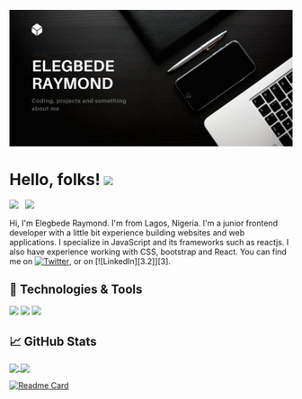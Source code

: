 ![Header](https://github.com/m0nds/Elegbede-Raymond/blob/main/Black%20Flat%20%26%20Minimalist%20Accounting%20Business%20Website.png)
# Hello, folks! <img src="https://raw.githubusercontent.com/MartinHeinz/MartinHeinz/master/wave.gif" width="30px">

<a href="https://twitter.com/m0nds_"><img height="30" src="https://github.com/WaylonWalker/WaylonWalker/blob/main/icon/twitter.png?raw=true"></a>&nbsp;&nbsp;
<a href="https://instagram.com/m0nds"><img height="30" src="https://github.com/WaylonWalker/WaylonWalker/blob/main/icon/instagram.jpg?raw=true"></a>&nbsp;&nbsp;

Hi, I'm Elegbede Raymond. I'm from Lagos, Nigeria. I'm a junior frontend developer with a little bit experience building websites and web applications. I specialize in JavaScript and its frameworks such as reactjs. I also have experience working with CSS, bootstrap and React. You can find me on [![Twitter][1.2]][1], or on [![LinkedIn][3.2]][3].

## 🔧 Technologies & Tools

![](https://img.shields.io/badge/Code-JavaScript-informational?style=flat&logo=javascript&logoColor=white&color=2bbc8a)
![](https://img.shields.io/badge/Code-HTML-informational?style=flat&logo=html&logoColor=white&color=2bbc8a)
![](https://img.shields.io/badge/Code-CSS-informational?style=flat&logo=css&logoColor=white&color=2bbc8a)

## &#x1f4c8; GitHub Stats

<a href="https://github.com/m0nds/Elegbede-Raymond">
  <img align="center" src="https://github-readme-stats.vercel.app/api?username=m0nds&show_icons=true" />
</a>
<a href="https://github.com/m0nds/github-readme-stats">
  <img align="center" src="https://github-readme-stats.vercel.app/api/top-langs/?username=m0nds" />
</a>

[![Readme Card](https://github-readme-stats.vercel.app/api/pin/?username=m0nds&repo=corona-tracker-app)](https://github.com/m0nds/corona-tracker-app)




<!-- Icons -->

[1.2]: http://i.imgur.com/wWzX9uB.png (twitter icon without padding)
[2.2]: https://raw.githubusercontent.com/MartinHeinz/MartinHeinz/master/linkedin-3-16.png (LinkedIn icon without padding)

<!-- Links to your social media accounts -->

[1]: https://twitter.com/m0nds_
[2]: https://www.linkedin.com/in/raymond-elegbede-40a446195/







